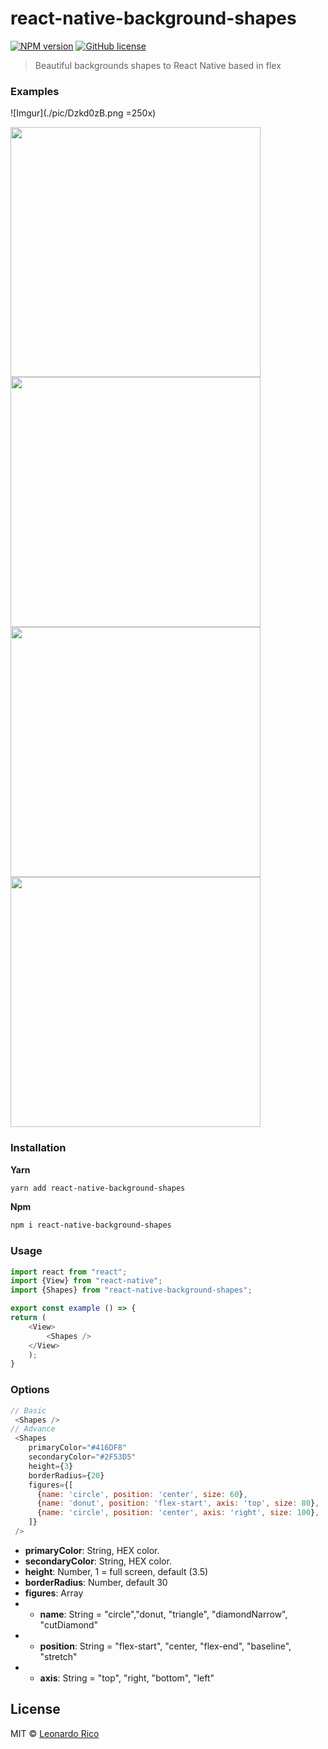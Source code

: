 
# react-native-background-shapes

[![NPM version](https://badge.fury.io/js/react-native-backgroud-shapes.svg)](https://npmjs.org/package/react-native-backgroud-shapes) [![GitHub license](https://img.shields.io/badge/license-MIT-brightgreen.svg?style=flat-square)](https://raw.githubusercontent.com/kevoj/react-native-backgroud-shapes/master/LICENSE)

> Beautiful backgrounds shapes to React Native based in flex

### Examples

![Imgur](./pic/Dzkd0zB.png =250x)

<img src="https://imgur.com/Dzkd0zB.jpg" width="400" >
<img src="https://imgur.com/i7YfOxK.jpg" width="400" >
<img src="https://imgur.com/m2f78nl.jpg" width="400" >
<img src="https://imgur.com/dNwUJV2.jpg" width="400" >

<!-- ![Imgur](https://imgur.com/Dzkd0zB.jpg)
![Imgur](https://imgur.com/i7YfOxK.jpg)
![Imgur](https://imgur.com/m2f78nl.jpg)
![Imgur](https://imgur.com/dNwUJV2.jpg) -->

### Installation
**Yarn**
```bash
yarn add react-native-background-shapes
```
**Npm**
```bash
npm i react-native-background-shapes
```
### Usage
```javascript
import react from "react";
import {View} from "react-native";
import {Shapes} from "react-native-background-shapes";

export const example () => {
return (
    <View>
        <Shapes />
    </View>
    );
}
```
### Options

```javascript
// Basic
 <Shapes />
// Advance
 <Shapes 
    primaryColor="#416DF8"
    secondaryColor="#2F53D5"
    height={3}
    borderRadius={20}
    figures={[
      {name: 'circle', position: 'center', size: 60},
      {name: 'donut', position: 'flex-start', axis: 'top', size: 80},
      {name: 'circle', position: 'center', axis: 'right', size: 100},
    ]}
 />
```
* **primaryColor**: String, HEX color.
* **secondaryColor**: String, HEX color.
* **height**: Number, 1 = full screen, default (3.5)
* **borderRadius**: Number, default 30
* **figures**: Array
* * **name**: String = "circle","donut, "triangle", "diamondNarrow", "cutDiamond"
* * **position**: String = "flex-start", "center, "flex-end", "baseline", "stretch"
* * **axis**: String = "top", "right, "bottom", "left"

## License

MIT © [Leonardo Rico](https://github.com/kevoj/react-native-background-shapes/blob/master/LICENSE)